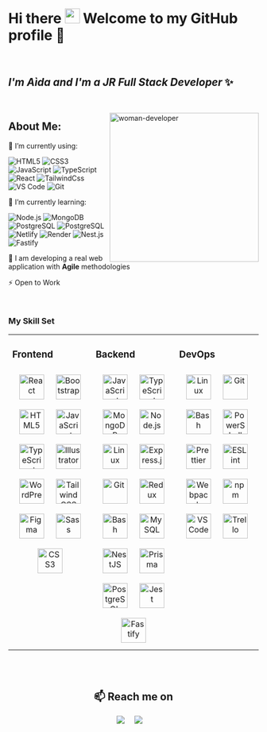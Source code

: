 <h1 align="left"> Hi there <img src="https://media.giphy.com/media/hvRJCLFzcasrR4ia7z/giphy.gif" width="30"> Welcome to my GitHub profile 🙂</h1>

<br>

<h2 align"center"> <em>I'm Aìda and I'm a JR Full Stack Developer</em> ✨ </h2> 

<br>

<p><img align="right" src="https://media2.giphy.com/media/paTz7UZbPfTZFRYnnB/giphy.gif?cid=790b761184fe8432a97ac5604e04eeaa92b029ecc71bc559&rid=giphy.gif&ct=s"  alt="woman-developer" width="300" height="300"/></p>

 ## About Me:
🔭 I’m currently using: 

![HTML5](https://img.shields.io/badge/-HTML5-%23282C34?style=flat-square&logo=html5)
![CSS3](https://img.shields.io/badge/-CSS3-%23282C34?style=flat-square&logo=css3)
![JavaScript](https://img.shields.io/badge/-JavaScript-%23282C34?style=flat-square&logo=javascript)
![TypeScript](https://img.shields.io/badge/-TypeScript-%23282C34?style=flat-square&logo=typescript&logoColor=blue)
![React](https://img.shields.io/badge/-React-%23282C34?style=flat-square&logo=react)
![TailwindCss](https://img.shields.io/badge/-TailwindCss-%23282C34?style=flat-square&logo=tailwind-css)
![VS Code](https://img.shields.io/badge/-VSCode-%23282C34?style=flat-square&logo=visual-studio-code&logoColor=blue)
![Git](https://img.shields.io/badge/-Git-%23282C34?style=flat-square&logo=git)

🌱 I’m currently learning:

![Node.js](https://img.shields.io/badge/-Node.js-%23282C34?style=flat-square&logo=node.js)
![MongoDB](https://img.shields.io/badge/-MongoDB-%23282C34?style=flat-square&logo=mongodb)
![PostgreSQL](https://img.shields.io/badge/-PostgreSQL-%23282C34?style=flat-square&logo=postgresql)
![PostgreSQL](https://img.shields.io/badge/-MySQL-%23282C34?style=flat-square&logo=mysql)
![Netlify](https://img.shields.io/badge/-Netlify-%23282C34?style=flat-square&logo=netlify)
![Render](https://img.shields.io/badge/-Render-%23282C34?style=flat-square&logo=render)
![Nest.js](https://img.shields.io/badge/-Nest.js-%23282C34?style=flat-square&logo=nestjs&logoColor=ff69b4)
![Fastify](https://img.shields.io/badge/-Fastify-%23282C34?style=flat-square&logo=fastify)


👯 I am developing a real web application with **Agile** methodologies


⚡ Open to Work


<br>

<h3> My Skill Set</h3>  
<table><tr><td valign="top" width="33%">



### Frontend  
<div align="center">  
<a href="https://reactjs.org/" target="_blank"><img style="margin: 10px" src="https://profilinator.rishav.dev/skills-assets/react-original-wordmark.svg" alt="React" height="50" /></a>  
<a href="https://getbootstrap.com/docs/3.4/javascript/" target="_blank"><img style="margin: 10px" src="https://profilinator.rishav.dev/skills-assets/bootstrap-plain.svg" alt="Bootstrap" height="50" /></a>  
<a href="https://en.wikipedia.org/wiki/HTML5" target="_blank"><img style="margin: 10px" src="https://profilinator.rishav.dev/skills-assets/html5-original-wordmark.svg" alt="HTML5" height="50" /></a>  
<a href="https://www.javascript.com/" target="_blank"><img style="margin: 10px" src="https://profilinator.rishav.dev/skills-assets/javascript-original.svg" alt="JavaScript" height="50" /></a>  
<a href="https://www.typescriptlang.org/" target="_blank"><img style="margin: 10px" src="https://profilinator.rishav.dev/skills-assets/typescript-original.svg" alt="TypeScript" height="50" /></a>  
<a href="https://www.adobe.com/in/products/illustrator.html" target="_blank"><img style="margin: 10px" src="https://profilinator.rishav.dev/skills-assets/adobe_illustrator-icon.svg" alt="Illustrator" height="50" /></a>  
<a href="https://wordpress.com/" target="_blank"><img style="margin: 10px" src="https://profilinator.rishav.dev/skills-assets/wordpress.png" alt="WordPress" height="50" /></a>  
<a href="https://www.tailwindcss.com/" target="_blank"><img style="margin: 10px" src="https://profilinator.rishav.dev/skills-assets/tailwindcss.svg" alt="Tailwind CSS" height="50" /></a>  
<a href="https://www.figma.com/" target="_blank"><img style="margin: 10px" src="https://profilinator.rishav.dev/skills-assets/figma-icon.svg" alt="Figma" height="50" /></a>  
<a href="https://sass-lang.com/" target="_blank"><img style="margin: 10px" src="https://profilinator.rishav.dev/skills-assets/sass-original.svg" alt="Sass" height="50" /></a>  
<a href="https://www.w3schools.com/css/" target="_blank"><img style="margin: 10px" src="https://profilinator.rishav.dev/skills-assets/css3-original-wordmark.svg" alt="CSS3" height="50" /></a>  
</div>

</td><td valign="top" width="33%">



### Backend  
<div align="center">  
<a href="https://www.javascript.com/" target="_blank"><img style="margin: 10px" src="https://profilinator.rishav.dev/skills-assets/javascript-original.svg" alt="JavaScript" height="50" /></a>  
<a href="https://www.typescriptlang.org/" target="_blank"><img style="margin: 10px" src="https://profilinator.rishav.dev/skills-assets/typescript-original.svg" alt="TypeScript" height="50" /></a>  
<a href="https://www.mongodb.com/" target="_blank"><img style="margin: 10px" src="https://profilinator.rishav.dev/skills-assets/mongodb-original-wordmark.svg" alt="MongoDB" height="50" /></a>  
<a href="https://nodejs.org/" target="_blank"><img style="margin: 10px" src="https://profilinator.rishav.dev/skills-assets/nodejs-original-wordmark.svg" alt="Node.js" height="50" /></a>  
<a href="https://www.linux.org/" target="_blank"><img style="margin: 10px" src="https://profilinator.rishav.dev/skills-assets/linux-original.svg" alt="Linux" height="50" /></a>  
<a href="https://expressjs.com/" target="_blank"><img style="margin: 10px" src="https://profilinator.rishav.dev/skills-assets/express-original-wordmark.svg" alt="Express.js" height="50" /></a>  
<a href="https://github.com/" target="_blank"><img style="margin: 10px" src="https://profilinator.rishav.dev/skills-assets/git-scm-icon.svg" alt="Git" height="50" /></a>  
<a href="https://redux.js.org/" target="_blank"><img style="margin: 10px" src="https://profilinator.rishav.dev/skills-assets/redux-original.svg" alt="Redux" height="50" /></a>  
<a href="https://www.gnu.org/software/bash/" target="_blank"><img style="margin: 10px" src="https://profilinator.rishav.dev/skills-assets/gnu_bash-icon.svg" alt="Bash" height="50" /></a>  
<a href="https://www.mysql.com/" target="_blank"><img style="margin: 10px" src="https://profilinator.rishav.dev/skills-assets/mysql-original-wordmark.svg" alt="MySQL" height="50" /></a>  
<a href="https://nestjs.com/" target="_blank"><img style="margin: 10px" src="https://profilinator.rishav.dev/skills-assets/nestjs.svg" alt="NestJS" height="50" /></a>  
<a href="https://www.prisma.io/" target="_blank"><img style="margin: 10px" src="https://profilinator.rishav.dev/skills-assets/prisma.png" alt="Prisma" height="50" /></a>  
<a href="https://www.postgresql.org/" target="_blank"><img style="margin: 10px" src="https://profilinator.rishav.dev/skills-assets/postgresql-original-wordmark.svg" alt="PostgreSQL" height="50" /></a>  
<a href="https://www.jestjs.io/" target="_blank"><img style="margin: 10px" src="https://profilinator.rishav.dev/skills-assets/jest.svg" alt="Jest" height="50" /></a>
<a href="https://www.fastify.io/" target="_blank"><img style="margin: 10px" src="https://www.fastify.io/images/fastify-logo-menu.d13f8da7a965c800.png" alt="Fastify" height="50"/></a>
</div>

</td><td valign="top" width="33%">



### DevOps  
<div align="center">  
<a href="https://www.linux.org/" target="_blank"><img style="margin: 10px" src="https://profilinator.rishav.dev/skills-assets/linux-original.svg" alt="Linux" height="50" /></a>  
<a href="https://github.com/" target="_blank"><img style="margin: 10px" src="https://profilinator.rishav.dev/skills-assets/git-scm-icon.svg" alt="Git" height="50" /></a>  
<a href="https://www.gnu.org/software/bash/" target="_blank"><img style="margin: 10px" src="https://profilinator.rishav.dev/skills-assets/gnu_bash-icon.svg" alt="Bash" height="50" /></a>  
<a href="https://docs.microsoft.com/en-us/powershell/" target="_blank"><img style="margin: 10px" src="https://profilinator.rishav.dev/skills-assets/powershell.png" alt="PowerShell" height="50" /></a>
<a href="https://prettier.io/" target="_blank"><img style="margin: 10px" src="https://prettier.io/icon.png" alt="Prettier" height="50" /></a>
<a href="https://eslint.org/" target="_blank"><img style="margin: 10px" src="https://malcolmkee.com/static/37fe8254fbc3a0e8db3b31a64334f797/e85cb/eslint-logo.png" alt="ESLint" height="50" /></a>
<a href="https://webpack.js.org/" target="_blank"><img style="margin: 10px" src="https://webpack.js.org/site-logo.1fcab817090e78435061.svg" alt="Webpack" height="50" /></a>
<a href="https://www.npmjs.com/" target="_blank"><img style="margin: 10px" src="https://jsstore.net/img/Npm-logo.svg" alt="npm" height="50" /></a>
<a href="https://code.visualstudio.com/" target="_blank"><img style="margin: 10px" src="https://code.visualstudio.com/assets/images/code-stable.png" alt="VSCode" height="50" /></a>
<a href="https://trello.com/" target="_blank"><img style="margin: 10px" src="https://ca1-brw.edcdn.com/Trello-logo.png?mtime=20210721120458&focal=none" alt="Trello" height="50" /></a>
</div>

</td></tr></table>  

<br/>  


<br>
<h2  align="center">📫 Reach me on</h2>
<p align="center">
  <a target="_blank"href="https://www.linkedin.com/in/aida-brugnone/"><img src="https://img.shields.io/badge/linkedin-%230077B5.svg?&style=for-the-badge&logo=linkedin&logoColor=white" /></a>&nbsp;&nbsp;&nbsp;&nbsp;
  <a href="mailto:aidabrugnone9@gmail.com?subject=Hello%20Aida,%20From%20Github"><img src="https://img.shields.io/badge/gmail-%23D14836.svg?&style=for-the-badge&logo=gmail&logoColor=white" /></a>&nbsp;&nbsp;&nbsp;&nbsp;
</p>
